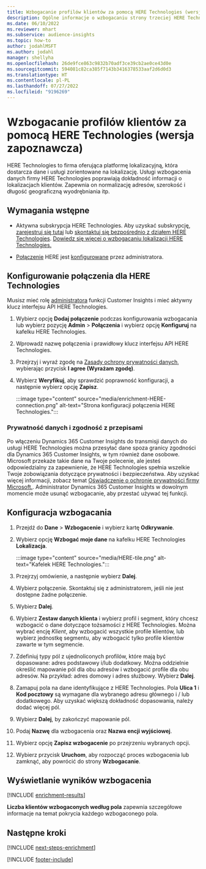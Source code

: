 ```yaml
---
title: Wzbogacanie profilów klientów za pomocą HERE Technologies (wersja zapoznawcza)
description: Ogólne informacje o wzbogacaniu strony trzeciej HERE Technologies.
ms.date: 06/10/2022
ms.reviewer: mhart
ms.subservice: audience-insights
ms.topic: how-to
author: jodahlMSFT
ms.author: jodahl
manager: shellyha
ms.openlocfilehash: 26de9fce863c9832b70adf3ce39cb2ae0ce43d0e
ms.sourcegitcommit: 594081c82ca385f7143b3416378533aaf2d6d0d3
ms.translationtype: HT
ms.contentlocale: pl-PL
ms.lasthandoff: 07/27/2022
ms.locfileid: "9196269"
---
```

# <a name="enrich-customer-profiles-with-here-technologies-preview"></a>Wzbogacanie profilów klientów za pomocą HERE Technologies (wersja zapoznawcza)

HERE Technologies to firma oferująca platformę lokalizacyjną, która dostarcza dane i usługi zorientowane na lokalizację. Usługi wzbogacenia danych firmy HERE Technologies poprawiają dokładność informacji o lokalizacjach klientów. Zapewnia on normalizację adresów, szerokość i długość geograficzną wyodrębniania itp.

## <a name="prerequisites"></a>Wymagania wstępne

- Aktywna subskrypcja HERE Technologies. Aby uzyskać subskrypcję, [zarejestruj się tutaj](https://developer.here.com/sign-up?utm_medium=referral&utm_source=Microsoft-Dynamics-CI&create=Freemium-Basic) lub [skontaktuj się bezpośrednio z działem HERE Technologies](https://developer.here.com/help?utm_medium=referral&utm_source=Microsoft-Dynamics-CI#how-can-we-help-you). [Dowiedz się więcej o wzbogacaniu lokalizacji HERE Technologies.](https://developer.here.com/location-enrichment?cid=Dev-MicrosoftDynamics-DB-0-Dev-&utm_source=MicrosoftDynamics&utm_medium=referral&utm_campaign=Online_Dev_ReferralMicrosoft)

- [Połączenie](connections.md) HERE jest [konfigurowane](#configure-the-connection-for-here-technologies) przez administratora.

## <a name="configure-the-connection-for-here-technologies"></a>Konfigurowanie połączenia dla HERE Technologies

Musisz mieć rolę [administratora](permissions.md#admin) funkcji Customer Insights i mieć aktywny klucz interfejsu API HERE Technologies.

1. Wybierz opcję **Dodaj połączenie** podczas konfigurowania wzbogacania lub wybierz pozycję **Admin** > **Połączenia** i wybierz opcję **Konfiguruj** na kafelku HERE Technologies.

1. Wprowadź nazwę połączenia i prawidłowy klucz interfejsu API HERE Technologies.

1. Przejrzyj i wyraź zgodę na [Zasady ochrony prywatności danych](#data-privacy-and-compliance), wybierając przycisk **I agree (Wyrażam zgodę)**.

1. Wybierz **Weryfikuj**, aby sprawdzić poprawność konfiguracji, a następnie wybierz opcję **Zapisz**.

   :::image type="content" source="media/enrichment-HERE-connection.png" alt-text="Strona konfiguracji połączenia HERE Technologies.":::

### <a name="data-privacy-and-compliance"></a>Prywatność danych i zgodność z przepisami

Po włączeniu Dynamics 365 Customer Insights do transmisji danych do usługi HERE Technologies można przesyłać dane spoza granicy zgodności dla Dynamics 365 Customer Insights, w tym również dane osobowe. Microsoft przekaże takie dane na Twoje polecenie, ale jesteś odpowiedzialny za zapewnienie, że HERE Technologies spełnia wszelkie Twoje zobowiązania dotyczące prywatności i bezpieczeństwa. Aby uzyskać więcej informacji, zobacz temat [Oświadczenie o ochronie prywatności firmy Microsoft.](https://go.microsoft.com/fwlink/?linkid=396732).
Administrator Dynamics 365 Customer Insights w dowolnym momencie może usunąć wzbogacanie, aby przestać używać tej funkcji.

## <a name="configure-the-enrichment"></a>Konfiguracja wzbogacania

1. Przejdź do **Dane** > **Wzbogacenie** i wybierz kartę **Odkrywanie**.

1. Wybierz opcję **Wzbogać moje dane** na kafelku HERE Technologies **Lokalizacja**.

   :::image type="content" source="media/HERE-tile.png" alt-text="Kafelek HERE Technologies.":::

1. Przejrzyj omówienie, a następnie wybierz **Dalej**.

1. Wybierz połączenie. Skontaktuj się z administratorem, jeśli nie jest dostępne żadne połączenie.

1. Wybierz **Dalej**.

1. Wybierz **Zestaw danych klienta** i wybierz profil i segment, który chcesz wzbogacić o dane dotyczące tożsamości z HERE Technologies. Można wybrać encję *Klient*, aby wzbogacić wszystkie profile klientów, lub wybierz jednostkę segmentu, aby wzbogacić tylko profile klientów zawarte w tym segmencie.

1. Zdefiniuj typy pól z ujednoliconych profilów, które mają być dopasowane: adres podstawowy i/lub dodatkowy. Można oddzielnie określić mapowanie pól dla obu adresów i wzbogacić profile dla obu adresów. Na przykład: adres domowy i adres służbowy. Wybierz **Dalej**.

1. Zamapuj pola na dane identyfikujące z HERE Technologies. Pola **Ulica 1** i **Kod pocztowy** są wymagane dla wybranego adresu głównego i / lub dodatkowego. Aby uzyskać większą dokładność dopasowania, należy dodać więcej pól.

1. Wybierz **Dalej**, by zakończyć mapowanie pól.

1. Podaj **Nazwę** dla wzbogacenia oraz **Nazwa encji wyjściowej**.

1. Wybierz opcję **Zapisz wzbogacenie** po przejrzeniu wybranych opcji.

1. Wybierz przycisk **Uruchom**, aby rozpocząć proces wzbogacenia lub zamknąć, aby powrócić do strony **Wzbogacanie**.

## <a name="view-enrichment-results"></a>Wyświetlanie wyników wzbogacenia

[!INCLUDE [enrichment-results](includes/enrichment-results.md)]

**Liczba klientów wzbogaconych według pola** zapewnia szczegółowe informacje na temat pokrycia każdego wzbogaconego pola.

## <a name="next-steps"></a>Następne kroki

[!INCLUDE [next-steps-enrichment](includes/next-steps-enrichment.md)]

[!INCLUDE [footer-include](includes/footer-banner.md)]
